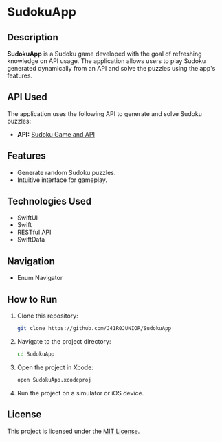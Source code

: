 # SudokuApp

## Description

**SudokuApp** is a Sudoku game developed with the goal of refreshing knowledge on API usage. The application allows users to play Sudoku generated dynamically from an API and solve the puzzles using the app's features.

## API Used

The application uses the following API to generate and solve Sudoku puzzles:

- **API:** [Sudoku Game and API](https://sudoku-game-and-api.netlify.app)

## Features

- Generate random Sudoku puzzles.
- Intuitive interface for gameplay.

## Technologies Used

- SwiftUI
- Swift
- RESTful API
- SwiftData

## Navigation

- Enum Navigator

## How to Run

1. Clone this repository:
   ```bash
   git clone https://github.com/J41R0JUNIOR/SudokuApp
   ```

2. Navigate to the project directory:
   ```bash
   cd SudokuApp
   ```

3. Open the project in Xcode:
   ```bash
   open SudokuApp.xcodeproj
   ```

4. Run the project on a simulator or iOS device.

## License

This project is licensed under the [MIT License](LICENSE).
